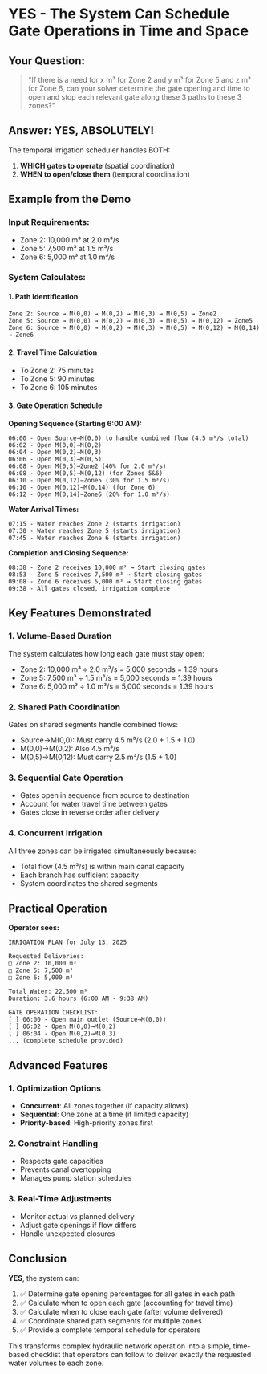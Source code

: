 # YES - The System Can Schedule Gate Operations in Time and Space

## Your Question:
> "If there is a need for x m³ for Zone 2 and y m³ for Zone 5 and z m³ for Zone 6, can your solver determine the gate opening and time to open and stop each relevant gate along these 3 paths to these 3 zones?"

## Answer: YES, ABSOLUTELY!

The temporal irrigation scheduler handles BOTH:
1. **WHICH gates to operate** (spatial coordination)
2. **WHEN to open/close them** (temporal coordination)

## Example from the Demo

### Input Requirements:
- Zone 2: 10,000 m³ at 2.0 m³/s
- Zone 5: 7,500 m³ at 1.5 m³/s  
- Zone 6: 5,000 m³ at 1.0 m³/s

### System Calculates:

#### 1. Path Identification
```
Zone 2: Source → M(0,0) → M(0,2) → M(0,3) → M(0,5) → Zone2
Zone 5: Source → M(0,0) → M(0,2) → M(0,3) → M(0,5) → M(0,12) → Zone5
Zone 6: Source → M(0,0) → M(0,2) → M(0,3) → M(0,5) → M(0,12) → M(0,14) → Zone6
```

#### 2. Travel Time Calculation
- To Zone 2: 75 minutes
- To Zone 5: 90 minutes
- To Zone 6: 105 minutes

#### 3. Gate Operation Schedule

**Opening Sequence (Starting 6:00 AM):**
```
06:00 - Open Source→M(0,0) to handle combined flow (4.5 m³/s total)
06:02 - Open M(0,0)→M(0,2) 
06:04 - Open M(0,2)→M(0,3)
06:06 - Open M(0,3)→M(0,5)
06:08 - Open M(0,5)→Zone2 (40% for 2.0 m³/s)
06:08 - Open M(0,5)→M(0,12) (for Zones 5&6)
06:10 - Open M(0,12)→Zone5 (30% for 1.5 m³/s)
06:10 - Open M(0,12)→M(0,14) (for Zone 6)
06:12 - Open M(0,14)→Zone6 (20% for 1.0 m³/s)
```

**Water Arrival Times:**
```
07:15 - Water reaches Zone 2 (starts irrigation)
07:30 - Water reaches Zone 5 (starts irrigation)
07:45 - Water reaches Zone 6 (starts irrigation)
```

**Completion and Closing Sequence:**
```
08:38 - Zone 2 receives 10,000 m³ → Start closing gates
08:53 - Zone 5 receives 7,500 m³ → Start closing gates
09:08 - Zone 6 receives 5,000 m³ → Start closing gates
09:38 - All gates closed, irrigation complete
```

## Key Features Demonstrated

### 1. Volume-Based Duration
The system calculates how long each gate must stay open:
- Zone 2: 10,000 m³ ÷ 2.0 m³/s = 5,000 seconds = 1.39 hours
- Zone 5: 7,500 m³ ÷ 1.5 m³/s = 5,000 seconds = 1.39 hours
- Zone 6: 5,000 m³ ÷ 1.0 m³/s = 5,000 seconds = 1.39 hours

### 2. Shared Path Coordination
Gates on shared segments handle combined flows:
- Source→M(0,0): Must carry 4.5 m³/s (2.0 + 1.5 + 1.0)
- M(0,0)→M(0,2): Also 4.5 m³/s
- M(0,5)→M(0,12): Must carry 2.5 m³/s (1.5 + 1.0)

### 3. Sequential Gate Operation
- Gates open in sequence from source to destination
- Account for water travel time between gates
- Gates close in reverse order after delivery

### 4. Concurrent Irrigation
All three zones can be irrigated simultaneously because:
- Total flow (4.5 m³/s) is within main canal capacity
- Each branch has sufficient capacity
- System coordinates the shared segments

## Practical Operation

**Operator sees:**
```
IRRIGATION PLAN for July 13, 2025

Requested Deliveries:
□ Zone 2: 10,000 m³
□ Zone 5: 7,500 m³
□ Zone 6: 5,000 m³

Total Water: 22,500 m³
Duration: 3.6 hours (6:00 AM - 9:38 AM)

GATE OPERATION CHECKLIST:
[ ] 06:00 - Open main outlet (Source→M(0,0))
[ ] 06:02 - Open M(0,0)→M(0,2)
[ ] 06:04 - Open M(0,2)→M(0,3)
... (complete schedule provided)
```

## Advanced Features

### 1. Optimization Options
- **Concurrent**: All zones together (if capacity allows)
- **Sequential**: One zone at a time (if limited capacity)
- **Priority-based**: High-priority zones first

### 2. Constraint Handling
- Respects gate capacities
- Prevents canal overtopping
- Manages pump station schedules

### 3. Real-Time Adjustments
- Monitor actual vs planned delivery
- Adjust gate openings if flow differs
- Handle unexpected closures

## Conclusion

**YES**, the system can:
1. ✅ Determine gate opening percentages for all gates in each path
2. ✅ Calculate when to open each gate (accounting for travel time)
3. ✅ Calculate when to close each gate (after volume delivered)
4. ✅ Coordinate shared path segments for multiple zones
5. ✅ Provide a complete temporal schedule for operators

This transforms complex hydraulic network operation into a simple, time-based checklist that operators can follow to deliver exactly the requested water volumes to each zone.